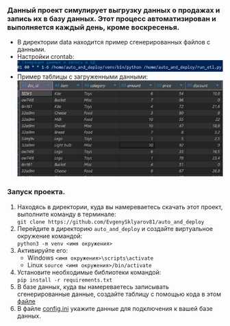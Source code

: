 ### Данный проект симулирует выгрузку данных о продажах и запись их в базу данных. Этот процесс автоматизирован и выполняется каждый день, кроме воскресенья.

* В директории data находится пример сгенерированных файлов с данными.  
* Настройки crontab:  
![](img/crontab.jpg)  
* Пример таблицы с загруженными данными:  
![](img/table_sales.jpg)    

### Запуск проекта.  
1. Находясь в директории, куда вы намереваетесь скачать этот проект, выполните команду в терминале:  
`git clone https://github.com/EvgenySklyarov81/auto_and_deploy`  
2. Перейдите в директорию `auto_and_deploy` и создайте виртуальное окружение командой:  
`python3 -m venv <имя окружения>`  
3. Активируйте его:  
    * Windows `<имя окружения>\scripts\activate`  
    * Linux   `source <имя окружения>/bin/activate`  
4. Установите необходимые библиотеки командой:  
`pip install -r requirements.txt`  
5. В базе данных, куда вы намереваетесь записывать сгенерированные данные, создайте таблицу с помощью кода в этом [файле](sql/create_table.sql)  
6. В файле [config.ini](config.ini) укажите данные для подключения к вашей базе данных.